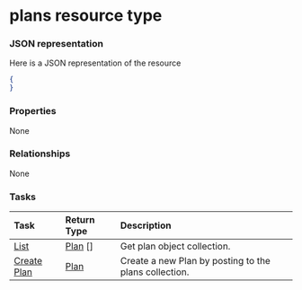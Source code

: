 # plans resource type



### JSON representation

Here is a JSON representation of the resource

<!-- {
  "blockType": "resource",
  "optionalProperties": [

  ],
  "@odata.type": "microsoft.graph.plans"
}-->

```json
{
}

```
### Properties
None

### Relationships
None


### Tasks

| Task		   | Return Type	|Description|
|:---------------|:--------|:----------|
|[List](../api/plan_list.md) | [Plan](plan.md) [] |Get plan object collection. |
|[Create Plan](../api/plan_post_plans.md) |[Plan](plan.md)| Create a new Plan by posting to the plans collection.|

<!-- uuid: e2654264-c0e3-4ee3-ab41-d31e875ded4c
2015-10-19 09:46:35 UTC -->
<!-- {
  "type": "#page.annotation",
  "description": "plans resource",
  "keywords": "",
  "section": "documentation",
  "tocPath": ""
}-->